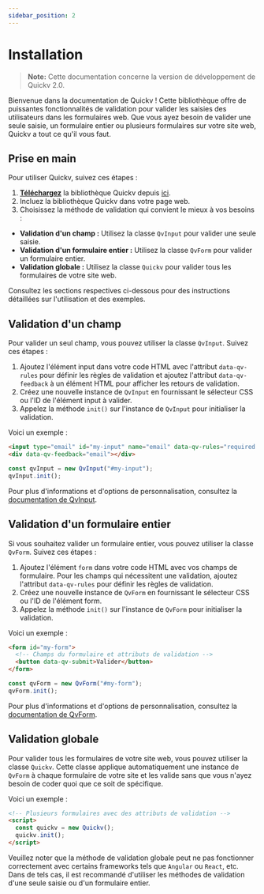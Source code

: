 ```yaml
---
sidebar_position: 2
---
```


# Installation

> **Note:** Cette documentation concerne la version de développement de Quickv 2.0.

Bienvenue dans la documentation de Quickv ! Cette bibliothèque offre de puissantes fonctionnalités de validation pour valider les saisies des utilisateurs dans les formulaires web. Que vous ayez besoin de valider une seule saisie, un formulaire entier ou plusieurs formulaires sur votre site web, Quickv a tout ce qu'il vous faut.

## Prise en main

Pour utiliser Quickv, suivez ces étapes :

1. **[Téléchargez](https://quick-v.github.io/documentation/quickv.2-alpha.js)** la bibliothèque Quickv depuis [ici](https://quick-v.github.io/documentation/quickv.2-alpha.js).
2. Incluez la bibliothèque Quickv dans votre page web.
3. Choisissez la méthode de validation qui convient le mieux à vos besoins :

- **Validation d'un champ :** Utilisez la classe `QvInput` pour valider une seule saisie.
- **Validation d'un formulaire entier :** Utilisez la classe `QvForm` pour valider un formulaire entier.
- **Validation globale :** Utilisez la classe `Quickv` pour valider tous les formulaires de votre site web.

Consultez les sections respectives ci-dessous pour des instructions détaillées sur l'utilisation et des exemples.

## Validation d'un champ

Pour valider un seul champ, vous pouvez utiliser la classe `QvInput`. Suivez ces étapes :

1. Ajoutez l'élément input dans votre code HTML avec l'attribut `data-qv-rules` pour définir les règles de validation et ajoutez l'attribut `data-qv-feedback` à un élément HTML pour afficher les retours de validation.
2. Créez une nouvelle instance de `QvInput` en fournissant le sélecteur CSS ou l'ID de l'élément input à valider.
3. Appelez la méthode `init()` sur l'instance de `QvInput` pour initialiser la validation.

Voici un exemple :

```html
<input type="email" id="my-input" name="email" data-qv-rules="required|email" />
<div data-qv-feedback="email"></div>
```

```javascript
const qvInput = new QvInput("#my-input");
qvInput.init();
```

Pour plus d'informations et d'options de personnalisation, consultez la [documentation de QvInput](/docs/validation/qv-input).

## Validation d'un formulaire entier

Si vous souhaitez valider un formulaire entier, vous pouvez utiliser la classe `QvForm`. Suivez ces étapes :

1. Ajoutez l'élément `form` dans votre code HTML avec vos champs de formulaire. Pour les champs qui nécessitent une validation, ajoutez l'attribut `data-qv-rules` pour définir les règles de validation.
2. Créez une nouvelle instance de `QvForm` en fournissant le sélecteur CSS ou l'ID de l'élément form.
3. Appelez la méthode `init()` sur l'instance de `QvForm` pour initialiser la validation.

Voici un exemple :

```html
<form id="my-form">
  <!-- Champs du formulaire et attributs de validation -->
  <button data-qv-submit>Valider</button>
</form>
```

```javascript
const qvForm = new QvForm("#my-form");
qvForm.init();
```

Pour plus d'informations et d'options de personnalisation, consultez la [documentation de QvForm](/docs/validation/qv-form).

## Validation globale

Pour valider tous les formulaires de votre site web, vous pouvez utiliser la classe `Quickv`. Cette classe applique automatiquement une instance de `QvForm` à chaque formulaire de votre site et les valide sans que vous n'ayez besoin de coder quoi que ce soit de spécifique.

Voici un exemple :

```html
<!-- Plusieurs formulaires avec des attributs de validation -->
<script>
  const quickv = new Quickv();
  quickv.init();
</script>
```

Veuillez noter que la méthode de validation globale peut ne pas fonctionner correctement avec certains frameworks tels que `Angular` ou `React`, etc. Dans de tels cas, il est recommandé d'utiliser les méthodes de validation d'une seule saisie ou d'un formulaire entier.